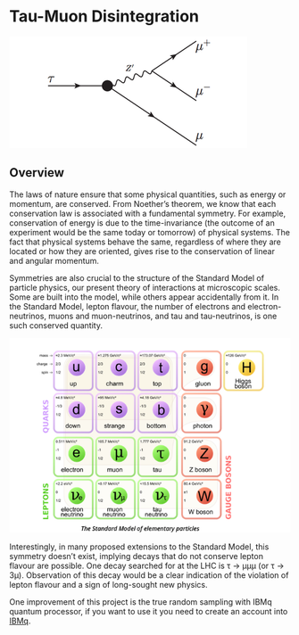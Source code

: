 

# Tau-Muon Disintegration


![front](https://github.com/YonatanRA/Tau-muon-disintegration-project/blob/master/images/front_page.png)


## Overview

The laws of nature ensure that some physical quantities, such as energy or momentum, are conserved. From Noether’s theorem, we know that each conservation law is associated with a fundamental symmetry. For example, conservation of energy is due to the time-invariance (the outcome of an experiment would be the same today or tomorrow) of physical systems. The fact that physical systems behave the same, regardless of where they are located or how they are oriented, gives rise to the conservation of linear and angular momentum.

Symmetries are also crucial to the structure of the Standard Model of particle physics, our present theory of interactions at microscopic scales. Some are built into the model, while others appear accidentally from it. In the Standard Model, lepton flavour, the number of electrons and electron-neutrinos, muons and muon-neutrinos, and tau and tau-neutrinos, is one such conserved quantity.


![standard model](https://github.com/YonatanRA/Tau-muon-disintegration-project/blob/master/images/standardmodel.png)

Interestingly, in many proposed extensions to the Standard Model, this symmetry doesn’t exist, implying decays that do not conserve lepton flavour are possible. One decay searched for at the LHC is τ → μμμ (or τ → 3μ). Observation of this decay would be a clear indication of the violation of lepton flavour and a sign of long-sought new physics.

One improvement of this project is the true random sampling with IBMq quantum processor, if you want to use it you need to create an account into [IBMq](https://quantumexperience.ng.bluemix.net/qx/).






